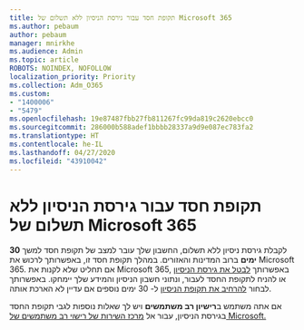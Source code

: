 ```yaml
---
title: תקופת חסד עבור גירסת הניסיון ללא תשלום של Microsoft 365
ms.author: pebaum
author: pebaum
manager: mnirkhe
ms.audience: Admin
ms.topic: article
ROBOTS: NOINDEX, NOFOLLOW
localization_priority: Priority
ms.collection: Adm_O365
ms.custom:
- "1400006"
- "5479"
ms.openlocfilehash: 19e87487fbb27fb811267fc99da819c2620ebcc0
ms.sourcegitcommit: 286000b588adef1bbbb28337a9d9e087ec783fa2
ms.translationtype: HT
ms.contentlocale: he-IL
ms.lasthandoff: 04/27/2020
ms.locfileid: "43910042"
---
```

# <a name="grace-period-for-microsoft-365-free-trial"></a>תקופת חסד עבור גירסת הניסיון ללא תשלום של Microsoft 365

לקבלת גירסת ניסיון ללא תשלום, החשבון שלך עובר למצב של תקופת חסד למשך **30 ימים** ברוב המדינות והאזורים. במהלך תקופת חסד זו, באפשרותך לרכוש את Microsoft 365. אם תחליט שלא לקנות את Microsoft 365, באפשרותך [לבטל את גירסת הניסיון](https://docs.microsoft.com/microsoft-365/commerce/subscriptions/cancel-your-subscription?view=o365-worldwide) או להניח לתקופת החסד לעבור, ונתוני חשבון הניסיון והמידע שלך יימחקו. באפשרותך לבחור [להרחיב את תקופת הניסיון](https://docs.microsoft.com/microsoft-365/commerce/extend-your-trial) ל- 30 ימים נוספים אם עדיין לא הארכת אותה.

אם אתה משתמש ב**רישיון רב משתמשים** ויש לך שאלות נוספות לגבי תקופת החסד בגירסת הניסיון, עבור אל [מרכז השירות של רישוי רב משתמשים של Microsoft.](https://support.microsoft.com/help/4471406/how-to-contact-the-microsoft-volume-licensing-service-center)
